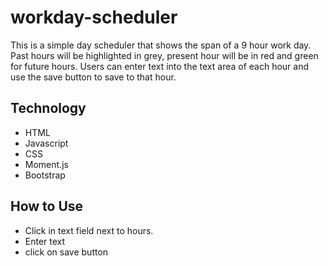 # workday-scheduler
This is a simple day scheduler that shows the span of a 9 hour work day.  Past hours will be highlighted in grey, present hour will be in red and green for future hours.  Users can enter text into the text area of each hour and use the save button to save to that hour.

## Technology

* HTML
* Javascript
* CSS
* Moment.js
* Bootstrap

## How to Use

* Click in text field next to hours.
* Enter text
* click on save button